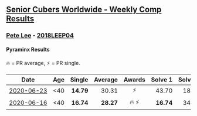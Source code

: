 <style>table {white-space: nowrap;}</style>

## [Senior Cubers Worldwide - Weekly Comp Results](/scw-comp/results/)
### [Pete Lee](README.md) - [2018LEEP04](https://www.worldcubeassociation.org/persons/2018LEEP04?event=pyram)
#### Pyraminx Results

<span style="white-space: nowrap;">🔥 = PR average</span>, <span style="white-space: nowrap;">⚡ = PR single</span>.

| Date | Age | Single | Average | Awards | Solve 1 | Solve 2 | Solve 3 | Solve 4 | Solve 5 | Video |
| :--: | :--: | --: | --: | :--: | --: | --: | --: | --: | --: | :-- |
| [2020-06-23](../../results/pyram/2020-06-23.md) | <40 | **14.79** | 30.31 | ⚡ | 43.70 | 18.14 | 56.90 | 29.10 | **14.79** | [Link](https://www.facebook.com/events/1618516681636159/permalink/1624128411074986/) |
| [2020-06-16](../../results/pyram/2020-06-16.md) | <40 | **16.74** | **28.27** | 🔥 ⚡ | **16.74** | 34.31 | 31.88 | 18.64 | 49.60 | [Link](https://www.facebook.com/events/296087658445428/permalink/299520834768777/) |


<!-- Global site tag (gtag.js) - Google Analytics -->
<script async src="https://www.googletagmanager.com/gtag/js?id=UA-86348435-3"></script>
<script>window.dataLayer = window.dataLayer || []; function gtag() {dataLayer.push(arguments);} gtag('js', new Date()); gtag('config', 'UA-86348435-3');</script>
